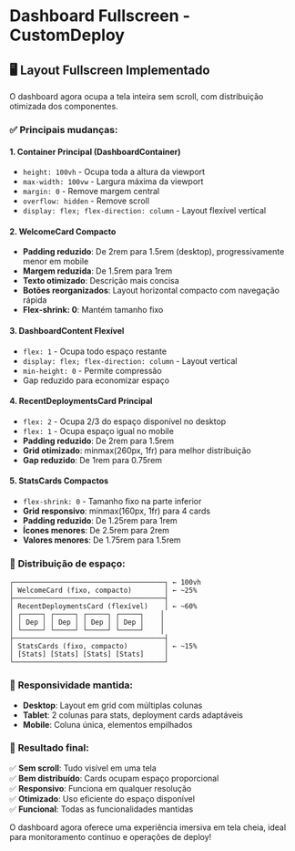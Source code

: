 # Dashboard Fullscreen - CustomDeploy

## 🖥️ **Layout Fullscreen Implementado**

O dashboard agora ocupa a tela inteira sem scroll, com distribuição otimizada dos componentes.

### ✅ **Principais mudanças:**

#### **1. Container Principal (DashboardContainer)**
- `height: 100vh` - Ocupa toda a altura da viewport
- `max-width: 100vw` - Largura máxima da viewport
- `margin: 0` - Remove margem central
- `overflow: hidden` - Remove scroll
- `display: flex; flex-direction: column` - Layout flexível vertical

#### **2. WelcomeCard Compacto**
- **Padding reduzido**: De 2rem para 1.5rem (desktop), progressivamente menor em mobile
- **Margem reduzida**: De 1.5rem para 1rem
- **Texto otimizado**: Descrição mais concisa
- **Botões reorganizados**: Layout horizontal compacto com navegação rápida
- **Flex-shrink: 0**: Mantém tamanho fixo

#### **3. DashboardContent Flexível**
- `flex: 1` - Ocupa todo espaço restante
- `display: flex; flex-direction: column` - Layout vertical
- `min-height: 0` - Permite compressão
- Gap reduzido para economizar espaço

#### **4. RecentDeploymentsCard Principal**
- `flex: 2` - Ocupa 2/3 do espaço disponível no desktop
- `flex: 1` - Ocupa espaço igual no mobile
- **Padding reduzido**: De 2rem para 1.5rem
- **Grid otimizado**: minmax(260px, 1fr) para melhor distribuição
- **Gap reduzido**: De 1rem para 0.75rem

#### **5. StatsCards Compactos**
- `flex-shrink: 0` - Tamanho fixo na parte inferior
- **Grid responsivo**: minmax(160px, 1fr) para 4 cards
- **Padding reduzido**: De 1.25rem para 1rem
- **Ícones menores**: De 2.5rem para 2rem
- **Valores menores**: De 1.75rem para 1.5rem

### 🎯 **Distribuição de espaço:**

```
┌─────────────────────────────────────┐ ← 100vh
│ WelcomeCard (fixo, compacto)        │ ← ~25% 
├─────────────────────────────────────┤
│ RecentDeploymentsCard (flexível)    │ ← ~60%
│ ┌─────┐ ┌─────┐ ┌─────┐ ┌─────┐    │
│ │ Dep │ │ Dep │ │ Dep │ │ Dep │    │
│ └─────┘ └─────┘ └─────┘ └─────┘    │
├─────────────────────────────────────┤
│ StatsCards (fixo, compacto)         │ ← ~15%
│ [Stats] [Stats] [Stats] [Stats]     │
└─────────────────────────────────────┘
```

### 📱 **Responsividade mantida:**

- **Desktop**: Layout em grid com múltiplas colunas
- **Tablet**: 2 colunas para stats, deployment cards adaptáveis  
- **Mobile**: Coluna única, elementos empilhados

### 🚀 **Resultado final:**

✅ **Sem scroll**: Tudo visível em uma tela  
✅ **Bem distribuído**: Cards ocupam espaço proporcional  
✅ **Responsivo**: Funciona em qualquer resolução  
✅ **Otimizado**: Uso eficiente do espaço disponível  
✅ **Funcional**: Todas as funcionalidades mantidas  

O dashboard agora oferece uma experiência imersiva em tela cheia, ideal para monitoramento contínuo e operações de deploy!
